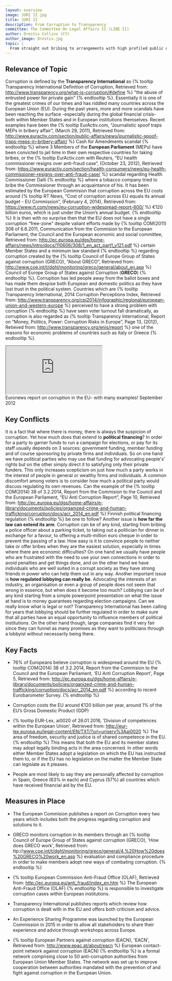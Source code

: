 ```yaml
---
layout: overview
image: JURI II.jpg
title: JURI II
description: From Corruption to Transparency
committee: The Committee On Legal Affairs II (LIBE II)
author: Orestis Collins (CY)
author_image: Orestis.jpg
topic: |
  From straight out bribing to arrangements with high profiled public officials: After recent scandals of high level corruption in both private and public sector, which steps should the EU and its Member States take towards more transparency and accountability?
---
```


## Relevance of Topic

Corruption is defined by the **Transparency International** as {% tooltip  Transparency International Definition of Corruption, Retrieved from: <a href='http://www.transparency.org/what-is-corruption/#define'>http://www.transparency.org/what-is-corruption/#define</a>  %} "the abuse of entrusted power for private gain" {% endtooltip %}. Essentially it is one of the greatest crimes of our times and has riddled many countries across the European Union (EU). During the past years, more and more scandals have been reaching the surface -especially during the global financial crisis- both within Member States and in European institutions themselves. Recent examples have been the {% tooltip EurActiv.com, “Journalistic spoof traps MEPs in bribery affair”, (March 29, 2011), Retrieved from: <a href='http://www.euractiv.com/section/public-affairs/news/journalistic-spoof-traps-meps-in-bribery-affair/'>http://www.euractiv.com/section/public-affairs/news/journalistic-spoof-traps-meps-in-bribery-affair/</a>  %} Cash for Amendments scandal {% endtooltip %} where 3 Members of the **European Parliament** (MEPs) have been convicted to jail time in their own respective countries for taking bribes, or the {% tooltip EurActiv.com with Reuters, “EU health commissioner resigns over anti-fraud case”, (October 23, 2012), Retrieved from: <a href='https://www.euractiv.com/section/health-consumers/news/eu-health-commissioner-resigns-over-anti-fraud-case/'>https://www.euractiv.com/section/health-consumers/news/eu-health-commissioner-resigns-over-anti-fraud-case/</a>  %} scandal regarding Health Commissioner Dalli {% endtooltip %} where a tobacco company tried to bribe the Commissioner through an acquaintance of his. It has been estimated by the European Commision that corruption across the EU costs around {% tooltip RT News, “Cost of corruption across EU equals its annual budget - EU Commission”, (February 4, 2014), Retrieved from: <a href='https://www.rt.com/news/eu-corruption-widespread-report-600/'>https://www.rt.com/news/eu-corruption-widespread-report-600/</a>  %} €120 billion euros, which is just under the Union’s annual budget. {% endtooltip %} It is then with no surprise then that the EU does not have a single corruption “free-zone” despite valiant efforts made by {% tooltip COM(2011) 308 of  6.6.2011, Communication from the Commision to the European Parliament, the Council and the European economic and social committee, Retrieved from: <a href='http://ec.europa.eu/dgs/home-affairs/news/intro/docs/110606/308/1_en_act_part1_v121.pdf'>http://ec.europa.eu/dgs/home-affairs/news/intro/docs/110606/308/1_en_act_part1_v121.pdf</a>  %} certain Member States and a minimum law standard {% endtooltip %} regarding corruption created by the {% tooltip  Council of Europe Group of States against corruption (GRECO), “About GRECO”, Retrieved from: <a href='http://www.coe.int/t/dghl/monitoring/greco/general/about_en.asp'>http://www.coe.int/t/dghl/monitoring/greco/general/about_en.asp</a>  %} Council of Europe Group of States against Corruption (**GRECO**) {% endtooltip %}. Corruption has led people away from the ballot boxes and has made them despise both European and domestic politics as they have lost trust in the political system. Countries which are {% tooltip Transparency International, 2014 Corruption Perceptions Index, Retrieved from: <a href='http://www.transparency.org/cpi2014/infographic/regional/european-union-and-western-europe'>http://www.transparency.org/cpi2014/infographic/regional/european-union-and-western-europe</a>  %} perceived to have a strong problem with corruption {% endtooltip %} have seen voter turnout fall dramatically, as corruption is also regarded as {% tooltip  Transparency International, Report on “Money, Politics, Power: Corruption Risks in Europe”, Page 13, (2012), Retieved from: <a href='http://www.transparency.org/enis/report'>http://www.transparency.org/enis/report</a>  %} one of the reasons for economic problems of countries such as Italy or Greece {% endtooltip %}.
<div class="row">
  <div class="col-sm-8 col-sm-offset-2">
    <div class="embed-responsive embed-responsive-16by9 overview-video">
      <iframe class="embed-responsive-item" src="https://www.youtube.com/embed/7ykkOFV9-5s"></iframe>
    </div>
  </div>
</div>
Euronews report on corruption in the EU- with many examples! September 2012

## Key Conflicts

It is a fact that where there is money, there is always the suspicion of corruption. Yet how much does that extend to **political financing**? In order for a party to garner funds to run a campaign for elections, or pay for its staff usually depends on 3 sources: government funding, member funding and of course sponsoring by private firms and individuals. So on one hand we have political parties who may use that funding for advocating people's’ rights but on the other simply direct it to satisfying only their private funders. This only increases scepticism on just how much a party works in the interest of people in general or wealthy firms and individuals. A common discomfort among voters is to consider how much a political party would discuss regulating its own revenues. Can the example of the {% tooltip COM(2014) 38 of 3.2.2014, Report from the Commision to the Council and the European Parliament, “EU Anti Corruption Report”, Page 10, Retrieved from:   <a href='http://ec.europa.eu/dgs/home-affairs/e-library/documents/policies/organized-crime-and-human-trafficking/corruption/docs/acr_2014_en.pdf'>http://ec.europa.eu/dgs/home-affairs/e-library/documents/policies/organized-crime-and-human-trafficking/corruption/docs/acr_2014_en.pdf</a>  %} Finnish political financing regulation {% endtooltip %} be one to follow? Another issue is **how far the law can extend its arm**. Corruption can be of any kind, starting from bribing a police officer about a parking ticket, to taking out a politician for dinner in exchange for a favour, to offering a multi-million euro cheque in order to prevent the passing of a law. How easy is it to convince people to neither take or offer bribes when they are the easiest solution, especially in times where there are economic difficulties? On one hand we usually have people who are frustrated with the need to use your own connections in order to avoid penalties and get things done, and on the other hand we have individuals who are well suited in a corrupt society as they have strong friends in power who can help them out in any way.  Another important issue is **how regulated lobbying can really be**. Advocating the interests of an industry, an organisation or even a group of people does not seem that wrong in essence, but when does it become too much? Lobbying can be of any kind starting from a simple powerpoint presentation on what the issue at hand is to money guarantees regarding election campaigns. Can we really know what is legal or not? Transparency International has been calling for years that lobbying should be further regulated in order to make sure that all parties have an equal opportunity to influence members of political institutions. On the other hand though, large companies find it very fair since they can funnel as many promises as they want to politicians through a lobbyist without necessarily being there.


## Key Facts

* 76% of Europeans believe corruption is widespread around the EU {% tooltip COM(2014) 38 of 3.2.2014, Report from the Commision to the Council and the European Parliament, 'EU Anti Corruption Report', Page 5, Retrieved from: <a href='http://ec.europa.eu/dgs/home-affairs/e-library/documents/policies/organized-crime-and-human-trafficking/corruption/docs/acr_2014_en.pdf'>http://ec.europa.eu/dgs/home-affairs/e-library/documents/policies/organized-crime-and-human-trafficking/corruption/docs/acr_2014_en.pdf</a>  %} according to recent Eurobarometer Survey. {% endtooltip %}

* Corruption costs the EU around €120 billion per year, around 1% of the EU’s Gross Domestic Product (GDP)

* {% tooltip EUR-Lex, ai0020 of 26.01.2016, 'Division of competences within the European Union', Retrieved from: <a href='http://eur-lex.europa.eu/legal-content/EN/TXT/?uri=uriserv%3Aai0020'>http://eur-lex.europa.eu/legal-content/EN/TXT/?uri=uriserv%3Aai0020</a>  %} The area of freedom, security and justice is of shared competence in the EU. {% endtooltip %} This means that both the EU and its member states may adopt legally binding acts in the area concerned. In other words either Member States adopt a legislation on which the EU has instructed them to, or if the EU has no legislation on the matter the Member State can legislate as it pleases.

* People are most likely to say they are personally affected by corruption in Spain, Greece (63% in each) and Cyprus (57%) all countries which have received financial aid by the EU.

## Measures in Place

* The European Commision publishes a report on Corruption every two years which includes both the progress regarding corruption and solutions to it.

* GRECO monitors corruption in its members through an {% tooltip Council of Europe Group of States against corruption (GRECO), 'How does GRECO work', Retrieved from: ttp://www.coe.int/t/dghl/monitoring/greco/general/4.%20How%20does%20GRECO%20work_en.asp  %} evaluation and compliance procedure in order to make members adopt new ways of combating corruption. {% endtooltip %}

* {% tooltip European Commission Anti-Fraud Office (OLAF), Retrieved from: <a href='http://ec.europa.eu/anti_fraud/index_en.htm'>http://ec.europa.eu/anti_fraud/index_en.htm</a>  %} The European Anti-Fraud Office (OLAF) {% endtooltip %} is responsible to investigate corruption cases within European institutions.

* Transparency International publishes reports which review how corruption is dealt with in the EU and offers both criticism and advice.

* An Experience Sharing Programme was launched by the European Commission in 2015 in order to allow all stakeholders to share their experience and advice through workshops across Europe.

* {% tooltip  European Partners against corruption (EACN), 'EACN', Retrieved from: <a href='http://www.epac.at/about/eacn'>http://www.epac.at/about/eacn</a>  %} European contact-point network against corruption (EACN) {% endtooltip %} is a formal network comprising close to 50 anti-corruption authorities from European Union Member States. The network was set up to improve cooperation between authorities mandated with the prevention of and fight against corruption in the European Union.
